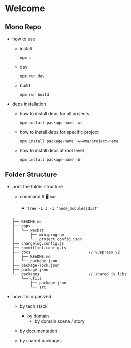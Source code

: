 # Welcome

## Mono Repo

- how to use

  - install

    ```shell
    npm i
    ```

  - dev

    ```shell
    npm run dev
    ```

  - build

    ```shell
    npm run build
    ```

- deps installation

  - how to install deps for all projects

    ```shell
    npm install package-name -ws
    ```

  - how to install deps for specific project

    ```shell
    npm install package-name -w=@ma/project-name
    ```

  - how to install deps at root level

    ```shell
    npm install package-name -W
    ```

## Folder Structure

- print the folder structure

  - command # 🖥️ `mac`

    - `tree -L 3 -I 'node_modules|dist'`

  ```shell
  .
  ├── README.md
  ├── apps
  │   └── wechat
  │       ├── miniprogram
  │       └── project.config.json
  ├── changelog.config.js
  ├── commitlint.config.ts
  ├── docs                          // vuepress v2
  │   ├── README.md
  │   └── package.json
  ├── package-lock.json
  ├── package.json
  └── packages                      // shared js libs
      └── utils
          ├── package.json
          └── src
  ```

- how it is organized

  - by tech stack

    - by domain
      - by domain scene / story

  - by documentation
  - by shared packages
